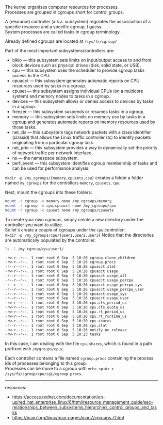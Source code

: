 The kernel organises computer resources for processes.  
Processes are grouped in cgroups short for control groups.  

A (resource) controller (a.k.a. subsystem) regulates the assosiaction of a specific resource and a specific cgroup, I guess.  
System processes are called tasks in  cgroup terminology.  

Already defined cgroups are located at `/sys/fs/cgroup/`


Part of the most important subsystems/sontrollers are:
  + blkio — this subsystem sets limits on input/output access to and from block devices such as physical drives (disk, solid state, or USB).
  + cpu — this subsystem uses the scheduler to provide cgroup tasks access to the CPU.
  + cpuacct — this subsystem generates automatic reports on CPU resources used by tasks in a cgroup.
  + cpuset — this subsystem assigns individual CPUs (on a multicore system) and memory nodes to tasks in a cgroup.
  + devices — this subsystem allows or denies access to devices by tasks in a cgroup.
  + freezer — this subsystem suspends or resumes tasks in a cgroup.
  + memory — this subsystem sets limits on memory use by tasks in a cgroup and generates automatic reports on memory resources used by those tasks.
  + net_cls — this subsystem tags network packets with a class identifier (classid) that allows the Linux traffic controller (tc) to identify packets originating from a particular cgroup task.
  + net_prio — this subsystem provides a way to dynamically set the priority of network traffic per network interface.
  + ns — the namespace subsystem.
  + perf_event — this subsystem identifies cgroup membership of tasks and can be used for performance analysis. 

 
`mkdir -p /my_cgroups/{memory,cpusets,cpu}` creates a folder a folder named `my_cgroups` for the controllers  `memory`, `cpusets`, `cpu`.  

Next, mount the cgroups into these folders:
```bash
mount -t cgroup -o memory none /my_cgroups/memory
mount -t cgroup -o cpu,cpuacct none /my_cgroups/cpu
mount -t cgroup -o cpuset none /my_cgroups/cpusets
```

To create your own cgroups, simply create a new directory under the controller you want to utilize.  
So let's create a couple of cgroups under the `cpu` controller:  
`mkdir -p /my_cgroups/cpu/{user1,user2,user3}` 
Notice that the directories are automatically populated by the controller:  
```bash
ls -l /my_cgroup/cpu/user1/

-rw-r--r--. 1 root root 0 Sep  5 10:26 cgroup.clone_children
-rw-r--r--. 1 root root 0 Sep  5 10:26 cgroup.procs
-r--r--r--. 1 root root 0 Sep  5 10:26 cpuacct.stat
-rw-r--r--. 1 root root 0 Sep  5 10:26 cpuacct.usage
-r--r--r--. 1 root root 0 Sep  5 10:26 cpuacct.usage_all
-r--r--r--. 1 root root 0 Sep  5 10:26 cpuacct.usage_percpu
-r--r--r--. 1 root root 0 Sep  5 10:26 cpuacct.usage_percpu_sys
-r--r--r--. 1 root root 0 Sep  5 10:26 cpuacct.usage_percpu_user
-r--r--r--. 1 root root 0 Sep  5 10:26 cpuacct.usage_sys
-r--r--r--. 1 root root 0 Sep  5 10:26 cpuacct.usage_user
-rw-r--r--. 1 root root 0 Sep  5 10:26 cpu.cfs_period_us
-rw-r--r--. 1 root root 0 Sep  5 10:26 cpu.cfs_quota_us
-rw-r--r--. 1 root root 0 Sep  5 10:26 cpu.rt_period_us
-rw-r--r--. 1 root root 0 Sep  5 10:26 cpu.rt_runtime_us
-rw-r--r--. 1 root root 0 Sep  5 10:20 cpu.shares
-r--r--r--. 1 root root 0 Sep  5 10:26 cpu.stat
-rw-r--r--. 1 root root 0 Sep  5 10:26 notify_on_release
-rw-r--r--. 1 root root 0 Sep  5 10:23 tasks
```
In this case, I am dealing with the file `cpu.shares`, which is found in a path prefixed with `/mygroups/cpu/`.  

Each controller contains a file named `cgroup.procs` containing the process ids of processes belonging to this group.  
Processes can be move to a cgroup with `echo <pid> > /sys/fs/cgroup/cpu/cg1/cgroup.procs`.  


---

resources:  
+ https://access.redhat.com/documentation/en-us/red_hat_enterprise_linux/6/html/resource_management_guide/sec-relationships_between_subsystems_hierarchies_control_groups_and_tasks
+ https://man7.org/linux/man-pages/man7/cgroups.7.html